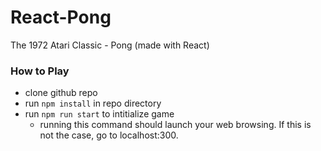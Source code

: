 # React-Pong
The 1972 Atari Classic - Pong (made with React)

### How to Play
* clone github repo
* run `npm install` in repo directory
* run `npm run start` to intitialize game 
  * running this command should launch your web browsing. If this is not the case, go to localhost:300.
